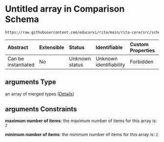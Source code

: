 # Untitled array in Comparison Schema

```txt
https://raw.githubusercontent.com/educorvi/rita/main/rita-core/src/schema/comparison.json#/properties/arguments
```



| Abstract            | Extensible | Status         | Identifiable            | Custom Properties | Additional Properties | Access Restrictions | Defined In                                                                   |
| :------------------ | :--------- | :------------- | :---------------------- | :---------------- | :-------------------- | :------------------ | :--------------------------------------------------------------------------- |
| Can be instantiated | No         | Unknown status | Unknown identifiability | Forbidden         | Allowed               | none                | [comparison.json\*](../../src/schema/comparison.json "open original schema") |

## arguments Type

an array of merged types ([Details](comparison-properties-arguments-items.md))

## arguments Constraints

**maximum number of items**: the maximum number of items for this array is: `2`

**minimum number of items**: the minimum number of items for this array is: `2`
